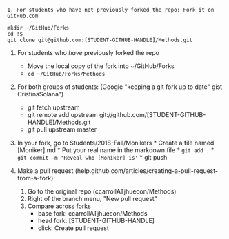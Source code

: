 	1. For students who have not previously forked the repo: Fork it on GitHub.com

    mkdir ~/GitHub/Forks
	cd !$
	git clone git@github.com:[STUDENT-GITHUB-HANDLE]/Methods.git

   1. For students who _have_ previously forked the repo
      * Move the local copy of the fork into ~/GitHub/Forks
	  * `cd ~/GitHub/Forks/Methods`

   1. For both groups of students: (Google "keeping a git fork up to date" gist CristinaSolana")
	  * git fetch upstream
      * git remote add upstream git://github.com/[STUDENT-GITHUB-HANDLE]/Methods.git
	  * git pull upstream master
	
   1.  In your fork, go to Students/2018-Fall/Monikers
      * Create a file named [Moniker].md
      * Put your real name in the markdown file
      * `git add .`
      * `git commit -m 'Reveal who [Moniker] is'`
	  * git push

   1. Make a pull request (help.github.com/articles/creating-a-pull-request-from-a-fork)
      1. Go to the original repo (ccarrollATjhuecon/Methods)
	  1. Right of the branch menu, "New pull request"
	  1. Compare across forks
	     * base fork: ccarrollATjhuecon/Methods
		 * head fork: [STUDENT-GITHUB-HANDLE] 
		 * click: Create pull request

